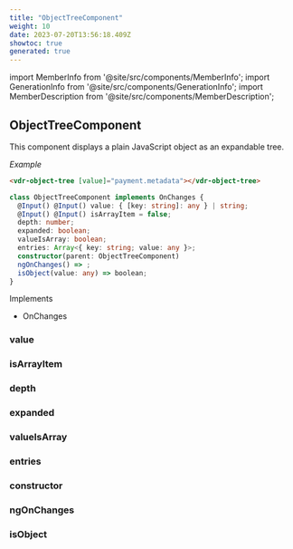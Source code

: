 ```yaml
---
title: "ObjectTreeComponent"
weight: 10
date: 2023-07-20T13:56:18.409Z
showtoc: true
generated: true
---
```

<!-- This file was generated from the Vendure source. Do not modify. Instead, re-run the "docs:build" script -->
import MemberInfo from '@site/src/components/MemberInfo';
import GenerationInfo from '@site/src/components/GenerationInfo';
import MemberDescription from '@site/src/components/MemberDescription';


## ObjectTreeComponent

<GenerationInfo sourceFile="packages/admin-ui/src/lib/core/src/shared/components/object-tree/object-tree.component.ts" sourceLine="22" packageName="@vendure/admin-ui" />

This component displays a plain JavaScript object as an expandable tree.

*Example*

```HTML
<vdr-object-tree [value]="payment.metadata"></vdr-object-tree>
```

```ts title="Signature"
class ObjectTreeComponent implements OnChanges {
  @Input() @Input() value: { [key: string]: any } | string;
  @Input() @Input() isArrayItem = false;
  depth: number;
  expanded: boolean;
  valueIsArray: boolean;
  entries: Array<{ key: string; value: any }>;
  constructor(parent: ObjectTreeComponent)
  ngOnChanges() => ;
  isObject(value: any) => boolean;
}
```
Implements

 * OnChanges



### value

<MemberInfo kind="property" type="{ [key: string]: any } | string"   />


### isArrayItem

<MemberInfo kind="property" type=""   />


### depth

<MemberInfo kind="property" type="number"   />


### expanded

<MemberInfo kind="property" type="boolean"   />


### valueIsArray

<MemberInfo kind="property" type="boolean"   />


### entries

<MemberInfo kind="property" type="Array&#60;{ key: string; value: any }&#62;"   />


### constructor

<MemberInfo kind="method" type="(parent: <a href='/admin-ui-api/components/object-tree-component#objecttreecomponent'>ObjectTreeComponent</a>) => ObjectTreeComponent"   />


### ngOnChanges

<MemberInfo kind="method" type="() => "   />


### isObject

<MemberInfo kind="method" type="(value: any) => boolean"   />


